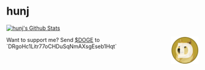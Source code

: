 # hunj

[![hunj's Github Stats](https://github-readme-stats.vercel.app/api?username=hunj&count_private=true&show_icons=true)](https://github.com/anuraghazra/github-readme-stats)

<div>
<img src="img/dogecoin.png" align="right" width="72" height="72">
Want to support me? Send <a href="https://dogecoin.com/" target="_blank">$DOGE</a> to `DRgoHc1Litr77oCHDuSqNmAXsgEseb1Hqt`
</div>
